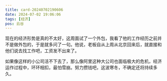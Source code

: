 ```yaml
---
title: card-20240702190606
date: 2024-07-02 19:06:06
tags: [经济]
pos: 云谷
---
```

现在的经济形势是真的不太好，这周面试了一个外包，我看了他的工作经历之前并不是做外包的，于是就多问了一句。他说，老板自从上周从北京回来后，就直接和他们说去找工作吧，工资发不出来了。

如果像这样的小公司活不下去了，那么像阿里这种大公司也面临极大的危机，经济运作过程中，环环相扣，最怕雪崩。努力攒钱吧，这波寒冬，不确定还将持续多久。 


